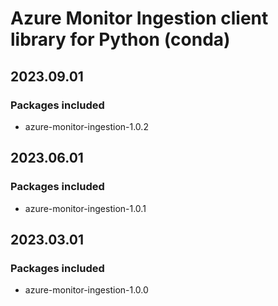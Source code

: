 # Azure Monitor Ingestion client library for Python (conda)

## 2023.09.01

### Packages included

- azure-monitor-ingestion-1.0.2

## 2023.06.01

### Packages included

- azure-monitor-ingestion-1.0.1

## 2023.03.01

### Packages included

- azure-monitor-ingestion-1.0.0
